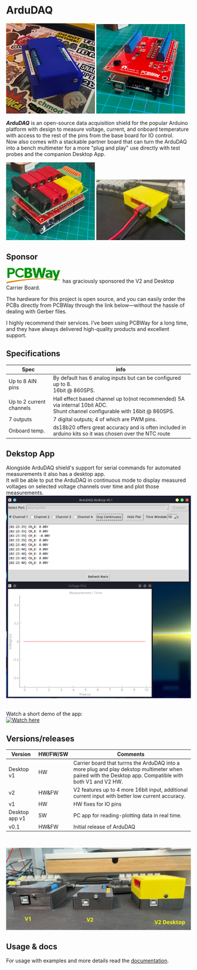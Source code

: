 # ArduDAQ


<p float="left">
  <img src="docs/pictures/1.png" width="48%"/>
  <img src="docs/pictures/bareV2.png" width="48%"/>
</p>



***ArduDAQ*** is an open-source data acquisition shield for the popular Arduino platform with design to measure voltage, current, and onboard temperature with access to the rest of the pins from the base board for IO control. <br>
Now also comes with a stackable partner board that can turn the ArduDAQ into a bench multimeter for a more "plug and play" use directly with test probes and the companion Desktop App.  <br>
<p float="left">
  <img src="docs/pictures/desktop_bare_stack.png" width="48%"/>
  <img src="docs/pictures/desktop-board.png" width="48%"/>
</p>

## Sponsor
<img src="docs/pictures/logo.png" alt="PCBWay" width="150"/>  
has graciously sponsored the V2 and Desktop Carrier Board.  

The hardware for this project is open source, and you can easily order the PCBs directly from PCBWay through the link below—without the hassle of dealing with Gerber files.  

I highly recommend their services. I’ve been using PCBWay for a long time, and they have always delivered high-quality products and excellent support.


## Specifications

| Spec            | info                                                  |
|-----------------|-------------------------------------------------------|
| Up to 8 AIN pins| By default has 6 analog inputs but can be configured up to 8.<br>16bit @ 860SPS.   |
| Up to 2 current channels| Hall effect based channel up to(not recommended) 5A via internal 10bit ADC.<br>Shunt channel configurable with 16bit @ 860SPS.   |
| 7 outputs| 7 digital outputs; 4 of which are PWM pins. |
| Onboard temp.| ds18b20 offers great accuracy and is often included in arduino kits so it was chosen over the NTC route|






## Dekstop App
Alongside ArduDAQ shield's support for serial commands for automated measurements it also has a desktop app.<br>
It will be able to put the ArduDAQ in continuous mode to display measured voltages on selected voltage channels over time and plot those measurements.</br>
![Alt text](docs/pictures/new_gui.png)
</br>

</br>Watch a short demo of the app:</br>
[![Watch here](https://img.youtube.com/vi/IrxwRATrHMw/0.jpg)](https://www.youtube.com/watch?v=IrxwRATrHMw)


## Versions/releases

| Version   | HW/FW/SW   | Comments                         |
|-----------|---------|----------------------------------|
| Desktop v1| HW      | Carrier board that turrns the ArduDAQ into a more plug and play dekstop multimeter when paired with the Desktop app. Compatible with both V1 and V2 HW.|
| v2        | HW&FW   | V2 features up to 4 more 16bit input, additional current input with better low current accuracy.|
| v1        | HW      | HW fixes for IO pins             |
| Desktop app v1| SW  | PC app for reading-plotting data in real time.|
| v0.1      | HW&FW   | Initial release of ArduDAQ        |
<br>

![Alt text](docs/pictures/versions_text.png)







## Usage & docs
For usage with examples and more details read the [documentation](docs/usage_documentation.md).